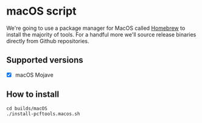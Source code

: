 # macOS script

We're going to use a package manager for MacOS called [Homebrew](https://brew.sh) to install the majority of tools.  For a handful more we'll source release binaries directly from Github repositories.

## Supported versions

- [x] macOS Mojave

## How to install

```
cd builds/macOS
./install-pcftools.macos.sh
```
